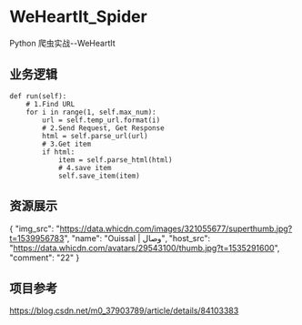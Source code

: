# WeHeartIt_Spider

Python 爬虫实战--WeHeartIt

## 业务逻辑
    def run(self):
        # 1.Find URL
        for i in range(1, self.max_num):
            url = self.temp_url.format(i)
            # 2.Send Request, Get Response
            html = self.parse_url(url)
            # 3.Get item
            if html:
                item = self.parse_html(html)
                # 4.save item
                self.save_item(item)

## 资源展示
{
  "img_src": "https://data.whicdn.com/images/321055677/superthumb.jpg?t=1539956783",
  "name": "Ouissal | وصال",
  "host_src": "https://data.whicdn.com/avatars/29543100/thumb.jpg?t=1535291600",
  "comment": "22"
}

## 项目参考
https://blog.csdn.net/m0_37903789/article/details/84103383
